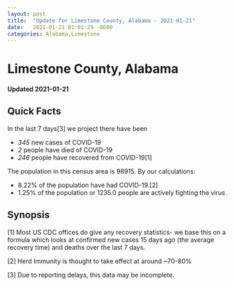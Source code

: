 ```yaml
---
layout: post
title:  "Update for Limestone County, Alabama - 2021-01-21"
date:   2021-01-21 01:01:29 -0600
categories: Alabama,Limestone
---
```


# Limestone County, Alabama
#### Updated 2021-01-21

## Quick Facts

In the last 7 days[3] we project there have been
- *345* new cases of COVID-19
- *2* people have died of COVID-19
- *246* people have recovered from COVID-19[1]

The population in this census area is 98915. By our calculations:
- 8.22% of the population have had COVID-19.[2]
- 1.25% of the population or 1235.0 people are actively fighting the virus.

## Synopsis




[1] Most US CDC offices do give any recovery statistics- we base this on a formula which looks at confirmed new cases
15 days ago (the average recovery time) and deaths over the last 7 days.

[2] Herd Immunity is thought to take effect at around ~70-80%

[3] Due to reporting delays, this data may be incomplete.
 
    